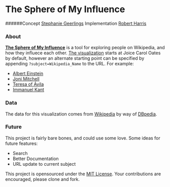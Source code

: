 # The Sphere of My Influence
######Concept [Stephanie Geerlings](https://twitter.com/geerlinger) Implementation [Robert Harris](https://twitter.com/trebor)


### About
[**The Sphere of My Influence**](http://trebor.github.io/tsomi/) is a tool for exploring people on Wikipedia, and how they influece each other.  [The visualization](http://trebor.github.io/tsomi/) starts at Joice Carol Oates by default, however an alternate starting point can be specified by appending `?subject=Wikipedia_Name` to the URL.  For example:

  - [Albert Einstein](http://trebor.github.io/tsomi?subject=Albert_Einstein)
  - [Joni Mitchell](http://trebor.github.io/tsomi?subject=Joni_Mitchell)
  - [Teresa of Ávila](http://trebor.github.io/tsomi?subject=Teresa_of_Ávila)
  - [Immanuel Kant](http://trebor.github.io/tsomi?subject=Immanuel_Kant)

### Data
The data for this visualization comes from [Wikipedia](http://wikipedia.org) by way of [DBpedia](http://dbpedia.org).

### Future
This project is fairly bare bones, and could use some love.  Some ideas for future features:

  - Search
  - Better Documentation
  - URL update to current subject

This project is opensourced under the [MIT License](http://opensource.org/licenses/MIT).  Your contributions are encouraged, please clone and fork.
